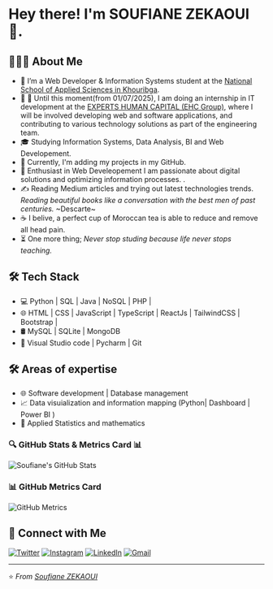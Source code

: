 # Hey there! I'm SOUFIANE ZEKAOUI 👋.
## 👨🏻‍💻 About Me

- 🔭   I’m a Web Developer & Information Systems student at the [National School of Applied Sciences in Khouribga](http://ensak.usms.ac.ma/ensak/).
- 🤔   📅 Until this moment(from 01/07/2025), I am doing an internship in IT development at the [EXPERTS HUMAN CAPITAL (EHC Group)](http://expertshumancapital.com), where I will be involved                  developing web and software applications, and contributing to various technology solutions as part of the engineering team.
- 🎓   Studying Information Systems, Data Analysis, BI and Web Developement.
- 💼   Currently, I'm adding my projects in my GitHub.
- 🤖   Enthusiast in Web Develeopement I am passionate about digital solutions and optimizing information processes. .
- ✍️   Reading Medium articles and trying out latest technologies trends.
        *Reading beautiful books like a conversation with the best men of past centuries.* ~Descarte~        
- ☕   I belive, a perfect cup of Moroccan tea is able to reduce and remove all head pain.
- ⏳    One more thing; *Never stop studing because life never stops teaching.*


## 🛠 Tech Stack

- 💻   Python | SQL | Java | NoSQL | PHP | 
- 🌐   HTML | CSS | JavaScript | TypeScript | ReactJs | TailwindCSS | Bootstrap | 
- 🛢    MySQL | SQLite | MongoDB
- 🔧   Visual Studio code | Pycharm | Git


## 🛠 Areas of expertise

- 🌐   Software development | Database management 
- 📈   Data visuialization and information mapping (Python| Dashboard | Power BI  )
- 🎰   Applied Statistics and mathematics

### 🔍 GitHub Stats & Metrics Card 📊
![Soufiane's GitHub Stats](https://github-readme-stats.vercel.app/api?username=soufianezekaoui&show_icons=true&theme=radical)

### 📊 GitHub Metrics Card

<img src="https://github-profile-summary-cards.vercel.app/api/cards/profile-details?username=soufianezekaoui&theme=monokai" alt="GitHub Metrics" />


## 🤝 Connect with Me

[![Twitter](https://img.shields.io/badge/-Twitter-1DA1F2?logo=twitter&logoColor=white&style=for-the-badge)]()
[![Instagram](https://img.shields.io/badge/-Instagram-E4405F?logo=instagram&logoColor=white&style=for-the-badge)](https://www.instagram.com/soufianezekaoui?igsh=MWI0eHV0MDJqdHU4eA==)
[![LinkedIn](https://img.shields.io/badge/-LinkedIn-0077B5?logo=linkedin&logoColor=white&style=for-the-badge)](https://www.linkedin.com/in/soufiane-zekaoui-445b1b352/)
[![Gmail](https://img.shields.io/badge/-Gmail-D14836?logo=gmail&logoColor=white&style=for-the-badge)](mailto:soufiane.zekaoui@gmail.com)

---

⭐ *From [Soufiane ZEKAOUI](https://github.com/soufianezekaoui)*
